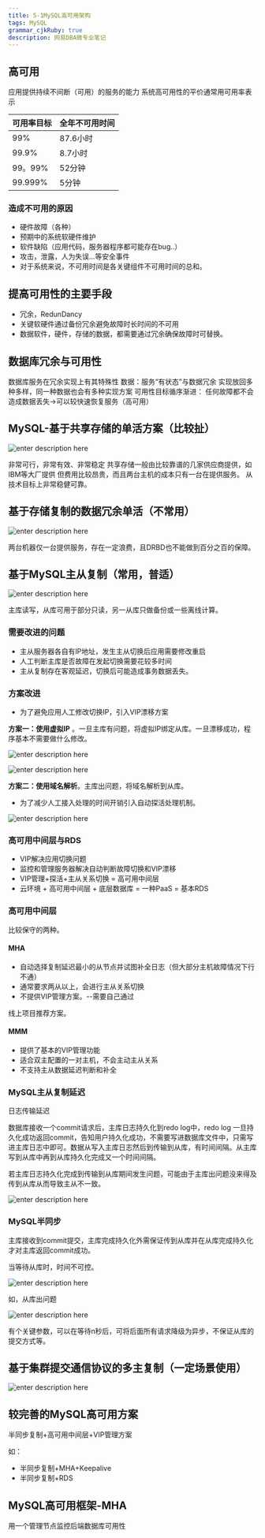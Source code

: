 ```yaml
---
title: 5-1MySQL高可用架构
tags: MySQL
grammar_cjkRuby: true
description: 网易DBA微专业笔记
---
```

## 高可用
应用提供持续不间断（可用）的服务的能力
系统高可用性的平价通常用可用率表示

|可用率目标|全年不可用时间
| --- |---|
|99%|87.6小时|
|99.9%|8.7小时|
|99。99%|52分钟|
|99.999%|5分钟|

### 造成不可用的原因
- 硬件故障（各种）
- 预期中的系统软硬件维护
- 软件缺陷（应用代码，服务器程序都可能存在bug..）
- 攻击，泄露，人为失误...等安全事件
- 对于系统来说，不可用时间是各关键组件不可用时间的总和。

## 提高可用性的主要手段
- 冗余，RedunDancy
- 关键软硬件通过备份冗余避免故障时长时间的不可用
- 数据软件，硬件，存储的数据，都需要通过冗余确保故障时可替换。

## 数据库冗余与可用性
数据库服务在冗余实现上有其特殊性
数据：服务“有状态”与数据冗余
实现放回多种多样，同一种数据也会有多种实现方案
可用性目标循序渐进：
任何故障都不会造成数据丢失→可以较快速恢复服务（高可用）

## MySQL-基于共享存储的单活方案（比较扯）

![enter description here][1]

非常可行，非常有效、非常稳定
共享存储一般由比较靠谱的几家供应商提供，如IBM等大厂提供
但费用比较昂贵，而且两台主机的成本只有一台在提供服务。
从技术目标上非常稳健可靠。
## 基于存储复制的数据冗余单活（不常用）

![enter description here][2]

两台机器仅一台提供服务，存在一定浪费，且DRBD也不能做到百分之百的保障。

## 基于MySQL主从复制（常用，普适）

![enter description here][3]

主库读写，从库可用于部分只读，另一从库只做备份或一些离线计算。

### 需要改进的问题
- 主从服务器各自有IP地址，发生主从切换后应用需要修改重启
- 人工判断主库是否故障在发起切换需要花较多时间
- 主从复制存在客观延迟，切换后可能造成事务数据丢失。

### 方案改进
- 为了避免应用人工修改切换IP，引入VIP漂移方案

 
 **方案一：使用虚拟IP** 。一旦主库有问题，将虚拟IP绑定从库。一旦漂移成功，程序基本不需要做什么修改。



![enter description here][4]

![enter description here][5]


**方案二：使用域名解析**。主库出问题，将域名解析到从库。

- 为了减少人工接入处理的时间开销引入自动探活处理机制。

![enter description here][6]

### 高可用中间层与RDS

- VIP解决应用切换问题
- 监控和管理服务器解决自动判断故障切换和VIP漂移
- VIP管理+探活+主从关系切换 = 高可用中间层
- 云环境 + 高可用中间层 + 底层数据库 = 一种PaaS = 基本RDS

### 高可用中间层

比较保守的两种。

#### MHA
- 自动选择复制延迟最小的从节点并试图补全日志（但大部分主机故障情况下行不通）
- 通常要求两从以上，会进行主从关系切换
- 不提供VIP管理方案。--需要自己通过

线上项目推荐方案。

#### MMM
- 提供了基本的VIP管理功能
- 适合双主配置的一对主机，不会主动主从关系
- 不支持主从数据延迟判断和补全
### MySQL主从复制延迟
日志传输延迟

数据库接收一个commit请求后，主库日志持久化到redo log中，redo log 一旦持久化成功返回commit，告知用户持久化成功，不需要写进数据库文件中，只需写进主库日志中即可。数据从写入主库日志然后到传输到从库，有时间间隔。从主库写到从库中再到从库持久化完成又一个时间间隔。

若主库日志持久化完成到传输到从库期间发生问题，可能由于主库出问题没来得及传到从库从而导致主从不一致。

![enter description here][7]

### MySQL半同步

主库接收到commit提交，主库完成持久化外需保证传到从库并在从库完成持久化才对主库返回commit成功。

当等待从库时，时间不可控。

![enter description here][8]

如，从库出问题

![enter description here][9]

有个关键参数，可以在等待n秒后，可将后面所有请求降级为异步，不保证从库的提交方式等。



## 基于集群提交通信协议的多主复制（一定场景使用）

![enter description here][10]

## 较完善的MySQL高可用方案

半同步复制+高可用中间层+VIP管理方案

如：
- 半同步复制+MHA+Keepalive
- 半同步复制+RDS

## MySQL高可用框架-MHA
用一个管理节点监控后端数据库可用性

  [1]: https://assets.windcoder.com/xiaoshujiang/mysql_study_gaokeyung01.png "mysql_study_gaokeyung01"
  [2]: https://assets.windcoder.com/xiaoshujiang/mysql_study_gaokeyung02.png "mysql_study_gaokeyung02"
  [3]: https://assets.windcoder.com/xiaoshujiang/mysql_study_gaokeyung03.png "mysql_study_gaokeyung03"
  [4]: https://assets.windcoder.com/xiaoshujiang/mysql_study_gaokeyung05.png "mysql_study_gaokeyung05"
  [5]: https://assets.windcoder.com/xiaoshujiang/mysql_study_gaokeyung06.png "mysql_study_gaokeyung06"
  [6]: https://assets.windcoder.com/xiaoshujiang/mysql_study_gaokeyung08.png "mysql_study_gaokeyung08"
  [7]: https://assets.windcoder.com/xiaoshujiang/mysql_study_gaokeyung09.png "mysql_study_gaokeyung09"
  [8]: https://assets.windcoder.com/xiaoshujiang/mysql_study_gaokeyung010.png "mysql_study_gaokeyung010"
  [9]: https://assets.windcoder.com/xiaoshujiang/mysql_study_gaokeyung011.png "mysql_study_gaokeyung011"
  [10]: https://assets.windcoder.com/xiaoshujiang/mysql_study_gaokeyung04.png "mysql_study_gaokeyung04"